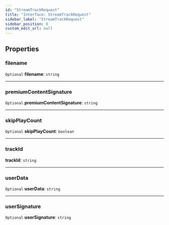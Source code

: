 ```yaml
---
id: "StreamTrackRequest"
title: "Interface: StreamTrackRequest"
sidebar_label: "StreamTrackRequest"
sidebar_position: 0
custom_edit_url: null
---
```


## Properties

### filename

 `Optional` **filename**: `string`

___

### premiumContentSignature

 `Optional` **premiumContentSignature**: `string`

___

### skipPlayCount

 `Optional` **skipPlayCount**: `boolean`

___

### trackId

 **trackId**: `string`

___

### userData

 `Optional` **userData**: `string`

___

### userSignature

 `Optional` **userSignature**: `string`
